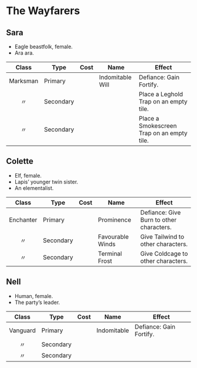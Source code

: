 # The Wayfarers

## Sara

  - Eagle beastfolk, female.
  - Ara ara.

|  Class   | Type      | Cost | Name             | Effect                                     |
| :------: | --------- | :--: | ---------------- | ------------------------------------------ |
| Marksman | Primary   |      | Indomitable Will | Defiance: Gain Fortify.                    |
|    〃     | Secondary |      |                  | Place a Leghold Trap on an empty tile.     |
|    〃     | Secondary |      |                  | Place a Smokescreen Trap on an empty tile. |

## Colette

  - Elf, female.
  - Lapis’ younger twin sister.
  - An elementalist.

|   Class   | Type      | Cost | Name             | Effect                                   |
| :-------: | --------- | :--: | ---------------- | ---------------------------------------- |
| Enchanter | Primary   |      | Prominence       | Defiance: Give Burn to other characters. |
|     〃     | Secondary |      | Favourable Winds | Give Tailwind to other characters.       |
|     〃     | Secondary |      | Terminal Frost   | Give Coldcage to other characters.       |

## Nell

  - Human, female.
  - The party’s leader.

|  Class   | Type      | Cost | Name        | Effect                  |
| :------: | --------- | :--: | ----------- | ----------------------- |
| Vanguard | Primary   |      | Indomitable | Defiance: Gain Fortify. |
|    〃     | Secondary |      |             |                         |
|    〃     | Secondary |      |             |                         |
